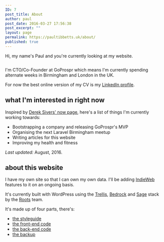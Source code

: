 ```yaml
---
ID: 7
post_title: About
author: paul
post_date: 2016-03-27 17:56:38
post_excerpt: ""
layout: page
permalink: https://paultibbetts.uk/about/
published: true
---
```

Hi, my name's Paul and you're currently looking at my website.

<img class="u-roundEdges" src="https://placehold.it/1280x840&amp;text=😎" alt="" />

I'm CTO/Co-Founder at GoProspr which means I'm currently spending alternate weeks in Birmingham and London in the UK.

For now the best online version of my CV is my <a href="https://uk.linkedin.com/in/paultibbetts">LinkedIn profile</a>.
<h2>what I'm interested in right now</h2>
Inspired by <a href="https://sivers.org/now">Derek Sivers' now page</a>, here's a list of things I'm currently working towards:
<ul>
 	<li>Bootstrapping a company and releasing GoProspr's MVP</li>
 	<li>Organising the next Laravel Birmingham meetup</li>
 	<li>Writing articles for this website</li>
 	<li>Improving my health and fitness</li>
</ul>
<!-- You can read more about these on my own <a href="/now">now page</a>. -->

<em>Last updated:</em> August, 2016.
<h2>about this website</h2>
I have my own site so that I can own my own data. I'll be adding <a href="https://indiewebcamp.com">IndieWeb</a> features to it on an ongoing basis.

It's currently built with WordPress using the <a href="https://roots.io/trellis">Trellis</a>, <a href="https://roots.io/bedrock">Bedrock</a> and <a href="https://roots.io/sage">Sage</a> stack by the <a href="https://roots.io">Roots</a> team.

It's made up of four parts, there's:
<ul>
 	<li><a href="https://ptibbetts.github.io/styles.paultibbetts.uk/">the styleguide</a></li>
 	<li><a href="https://github.com/ptibbetts/allusion">the front-end code</a></li>
 	<li><a href="https://github.com/ptibbetts/paultibbetts.uk">the back-end code</a></li>
 	<li><a href="https://github.com/ptibbetts/backup-of.paultibbetts.uk">the backup</a></li>
</ul>